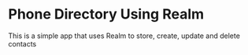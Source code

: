 # Phone Directory Using Realm
 This is a simple app that uses Realm to store, create, update and delete contacts
